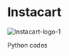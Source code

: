 # Instacart
![Instacart-logo-1](https://github.com/Bandana2024/Intacart_Python/assets/157310378/08b55d4a-de5c-4251-a763-25f710f368ed)

Python codes
